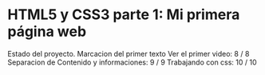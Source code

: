 <h1>HTML5 y CSS3 parte 1: Mi primera página web</h1>

Estado del proyecto.
Marcacion del primer texto Ver el primer video:  8 / 8
Separacion de Contenido y informaciones: 9 / 9
Trabajando con css: 10 / 10

